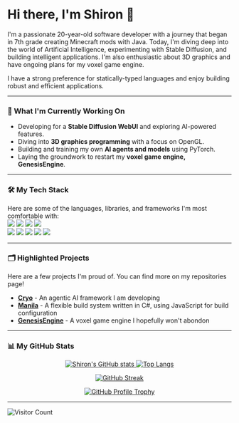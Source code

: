 # Hi there, I'm Shiron 👋

I'm a passionate 20-year-old software developer with a journey that began in 7th grade creating Minecraft mods with Java. Today, I'm diving deep into the world of Artificial Intelligence, experimenting with Stable Diffusion, and building intelligent applications. I'm also enthusiastic about 3D graphics and have ongoing plans for my voxel game engine.

I have a strong preference for statically-typed languages and enjoy building robust and efficient applications.

---

### 🚀 What I'm Currently Working On

* Developing for a **Stable Diffusion WebUI** and exploring AI-powered features.
* Diving into **3D graphics programming** with a focus on OpenGL.
* Building and training my own **AI agents and models** using PyTorch.
* Laying the groundwork to restart my **voxel game engine, GenesisEngine**.

---

### 🛠️ My Tech Stack
Here are some of the languages, libraries, and frameworks I'm most comfortable with:  
<img src="https://img.shields.io/badge/TypeScript-3178C6?style=for-the-badge&logo=typescript&logoColor=white" /> <img src="https://img.shields.io/badge/Python-3776AB?style=for-the-badge&logo=python&logoColor=white" /> <img src="https://img.shields.io/badge/C%23-512BD4?style=for-the-badge&logo=dotnet" /> <img src="https://img.shields.io/badge/C%2B%2B-00599C?style=for-the-badge&logo=c%2B%2B&logoColor=white" />  
<img src="https://img.shields.io/badge/React-20232A?style=for-the-badge&logo=react&logoColor=61DAFB" /> <img src="https://img.shields.io/badge/Next.js-000000?style=for-the-badge&logo=nextdotjs&logoColor=white" /> <img src="https://img.shields.io/badge/PyTorch-EE4C2C?style=for-the-badge&logo=pytorch&logoColor=white" /> <img src="https://img.shields.io/badge/OpenGL-5586A4?style=for-the-badge&logo=opengl&logoColor=white" /> <img src="https://img.shields.io/badge/Arduino-00878F?style=for-the-badge&logo=arduino" />

---

### 🗂️ Highlighted Projects

Here are a few projects I'm proud of. You can find more on my repositories page!
* **[Cryo](https://github.com/iamshiron/Cryo)** - An agentic AI framework I am developing
* **[Manila](https://github.com/iamshiron/Manila)** - A flexible build system written in C#, using JavaScript for build configuration
* **[GenesisEngine](https://github.com/iamshiron/GenesisEngine)** - A voxel game engine I hopefully won't abondon

---

### 📊 My GitHub Stats

<p align="center">
  <a href="https://github.com/iamshiron">
    <img src="https://github-readme-stats.vercel.app/api?username=iamshiron&count_private=true&show_icons=true&theme=tokyonight" alt="Shiron's GitHub stats" />
    <img src="https://github-readme-stats.vercel.app/api/top-langs/?username=iamshiron&theme=tokyonight&layout=compact" alt="Top Langs" />
  </a>
</p>

<p align="center">
  <a href="https://github.com/iamshiron">
    <img src="https://github-readme-streak-stats.herokuapp.com?user=iamshiron&theme=tokyonight&border_radius=5&date_format=n%2Fj%5B%2FY%5D" alt="GitHub Streak" />
  </a>
</p>

<p align="center">
  <a href="https://github.com/iamshiron">
    <img src="https://github-profile-trophy.vercel.app/?username=iamshiron&theme=tokyonight" alt="GitHub Profile Trophy" />
  </a>
</p>

---

![Visitor Count](https://profile-counter.glitch.me/iamshiron/count.svg)
